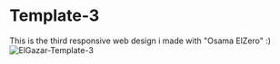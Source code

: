 # Template-3
 This is the third responsive web design i made with "Osama ElZero" :)
![ElGazar-Template-3](https://user-images.githubusercontent.com/74605802/194187264-f58e21a1-b7d9-4857-ba69-a5fb8186efcb.png)
